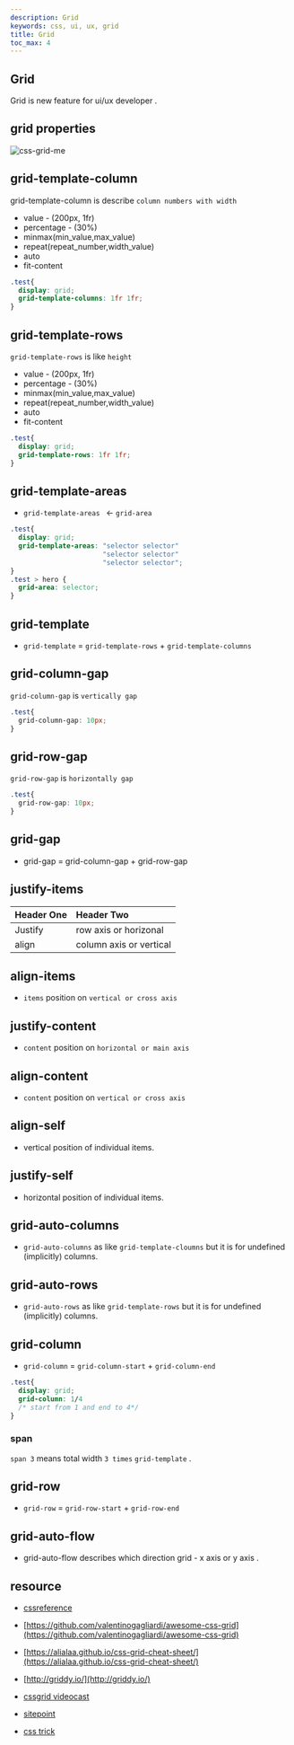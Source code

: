 ```yaml
---
description: Grid
keywords: css, ui, ux, grid
title: Grid
toc_max: 4
---
```


## Grid

Grid is new feature for ui/ux developer .

## grid properties

<img src="../img/css-grid-properties.png" alt="css-grid-me">

## grid-template-column

grid-template-column is describe `column numbers with width`

* value -  (200px, 1fr)
* percentage - (30%)
* minmax(min_value,max_value)
* repeat(repeat_number,width_value)
* auto
* fit-content

```css
.test{
  display: grid;
  grid-template-columns: 1fr 1fr;
}
```

## grid-template-rows

`grid-template-rows`  is like `height`

* value -  (200px, 1fr)
* percentage - (30%)
* minmax(min_value,max_value)
* repeat(repeat_number,width_value)
* auto
* fit-content

```css
.test{
  display: grid;
  grid-template-rows: 1fr 1fr;
}
```

## grid-template-areas

* `grid-template-areas ` <- `grid-area`

```css
.test{
  display: grid;
  grid-template-areas: "selector selector"
                       "selector selector"
                       "selector selector";
}
.test > hero {
  grid-area: selector;
}
```
## grid-template

* `grid-template` = `grid-template-rows` + `grid-template-columns`

## grid-column-gap

`grid-column-gap` is `vertically gap`

```css
.test{
  grid-column-gap: 10px;
}
```

## grid-row-gap

`grid-row-gap` is `horizontally gap`

```css
.test{
  grid-row-gap: 10px;
}
```

## grid-gap

* grid-gap = grid-column-gap + grid-row-gap

## justify-items

| Header One     | Header Two     |
| :------------- | :------------- |
| Justify       | row axis  or horizonal  |
| align | column axis or vertical |


## align-items

*  `items` position on `vertical or cross axis`


## justify-content

* `content` position on `horizontal or main axis `


## align-content

*  `content` position on `vertical or cross axis`

## align-self

* vertical position of individual items.

## justify-self

* horizontal position of individual items.

## grid-auto-columns

* `grid-auto-columns` as like `grid-template-cloumns` but it is for undefined (implicitly) columns.

## grid-auto-rows

* `grid-auto-rows` as like `grid-template-rows` but it is for undefined (implicitly) columns.

## grid-column

* `grid-column` = `grid-column-start` + `grid-column-end`

```css
.test{
  display: grid;
  grid-column: 1/4
  /* start from 1 and end to 4*/
}
```

### span

 `span 3` means total width `3 times` `grid-template` .

## grid-row

* `grid-row` = `grid-row-start` + `grid-row-end`

## grid-auto-flow

* grid-auto-flow describes which direction grid -  x axis or y axis .




## resource

* [cssreference](https://cssreference.io/css-grid/)

* [https://github.com/valentinogagliardi/awesome-css-grid](https://github.com/valentinogagliardi/awesome-css-grid)
* [https://alialaa.github.io/css-grid-cheat-sheet/](https://alialaa.github.io/css-grid-cheat-sheet/)

* [http://griddy.io/](http://griddy.io/)

* [cssgrid videocast](https://cssgrid.io/)

* [sitepoint](https://www.sitepoint.com/introducing-the-css-grid-layout/)

* [css trick](https://css-tricks.com/snippets/css/complete-guide-grid/)
